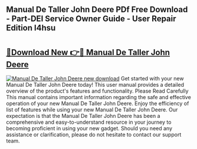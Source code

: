## Manual De Taller John Deere PDf Free Download - Part-DEI Service Owner Guide - User Repair Edition l4hsu

# <h2><a href="http://bc92380.oget.top/?id=Manual+De+Taller+John+Deere">🔗Download New 👉🔴 Manual De Taller John Deere</a></h2>

[![Manual De Taller John Deere new download](https://i.imgur.com/5g1atiW.png)](http://bc92380.oget.top/?id=Manual+De+Taller+John+Deere)
Get started with your new Manual De Taller John Deere today! This user manual provides a detailed overview of the product's features and functionality. Please Read Carefully This manual contains important information regarding the safe and effective operation of your new Manual De Taller John Deere. Enjoy the efficiency of list of features while using your new Manual De Taller John Deere. Our expectation is that the Manual De Taller John Deere has been a comprehensive and easy-to-understand resource in your journey to becoming proficient in using your new gadget. Should you need any assistance or clarification, please do not hesitate to contact our support team.
